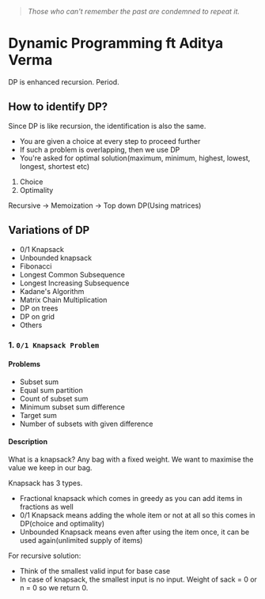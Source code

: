 > _Those who can't remember the past are condemned to repeat it._
# Dynamic Programming ft Aditya Verma
DP is enhanced recursion. Period.

## How to identify DP?
Since DP is like recursion, the identification is also the same.

- You are given a choice at every step to proceed further
- If such a problem is overlapping, then we use DP
- You're asked for optimal solution(maximum, minimum, highest, lowest, longest, shortest etc)
1. Choice
2. Optimality

Recursive -> Memoization -> Top down DP(Using matrices)

## Variations of DP
- 0/1 Knapsack
- Unbounded knapsack
- Fibonacci
- Longest Common Subsequence
- Longest Increasing Subsequence
- Kadane's Algorithm
- Matrix Chain Multiplication
- DP on trees
- DP on grid
- Others

### 1. `0/1 Knapsack Problem`

#### Problems
- Subset sum
- Equal sum partition
- Count of subset sum
- Minimum subset sum difference
- Target sum
- Number of subsets with given difference

#### Description
What is a knapsack? Any bag with a fixed weight. We want to maximise the value we keep in our bag.


Knapsack has 3 types. 
- Fractional knapsack which comes in greedy as you can add items in fractions as well
- 0/1 Knapsack means adding the whole item or not at all so this comes in DP(choice and optimality)
- Unbounded Knapsack means even after using the item once, it can be used again(unlimited supply of items)

For recursive solution:
- Think of the smallest valid input for base case
- In case of knapsack, the smallest input is no input. Weight of sack = 0 or n = 0 so we return 0.

